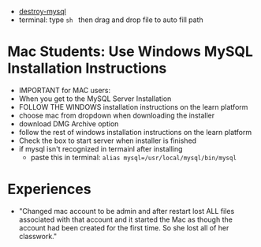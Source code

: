 - [destroy-mysql](https://github.com/nprakash/HelpfulScripts/blob/master/destroy-mysql.sh)
- terminal: type `sh ` then drag and drop file to auto fill path

# Mac Students: Use Windows MySQL Installation Instructions
- IMPORTANT for MAC users:
- When you get to the MySQL Server Installation 
- FOLLOW THE WINDOWS installation instructions on the learn platform
- choose mac from dropdown when downloading the installer
- download DMG Archive option
- follow the rest of windows installation instructions on the learn platform
- Check the box to start server when installer is finished
- if mysql isn't recognized in termainl after installing
  - paste this in terminal: `alias mysql=/usr/local/mysql/bin/mysql`

# Experiences
- "Changed mac account to be admin and after restart lost ALL files associated with that account and it started the Mac as though the account had been created for the first time.
So she lost all of her classwork."